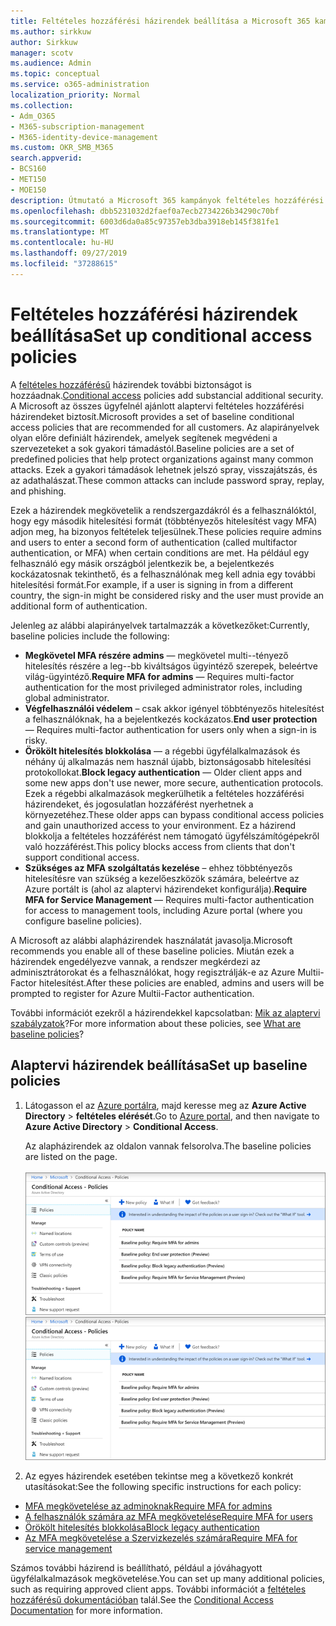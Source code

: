 ```yaml
---
title: Feltételes hozzáférési házirendek beállítása a Microsoft 365 kampányhoz
ms.author: sirkkuw
author: Sirkkuw
manager: scotv
ms.audience: Admin
ms.topic: conceptual
ms.service: o365-administration
localization_priority: Normal
ms.collection:
- Adm_O365
- M365-subscription-management
- M365-identity-device-management
ms.custom: OKR_SMB_M365
search.appverid:
- BCS160
- MET150
- MOE150
description: Útmutató a Microsoft 365 kampányok feltételes hozzáférési házirendjeinek beállításához.
ms.openlocfilehash: dbb5231032d2faef0a7ecb2734226b34290c70bf
ms.sourcegitcommit: 6003d6da0a85c97357eb3dba3918eb145f381fe1
ms.translationtype: MT
ms.contentlocale: hu-HU
ms.lasthandoff: 09/27/2019
ms.locfileid: "37288615"
---
```

# <a name="set-up-conditional-access-policies"></a><span data-ttu-id="62e5d-103">Feltételes hozzáférési házirendek beállítása</span><span class="sxs-lookup"><span data-stu-id="62e5d-103">Set up conditional access policies</span></span>

<span data-ttu-id="62e5d-104">A [feltételes hozzáférésű](https://docs.microsoft.com/azure/active-directory/conditional-access/overview) házirendek további biztonságot is hozzáadnak.</span><span class="sxs-lookup"><span data-stu-id="62e5d-104">[Conditional access](https://docs.microsoft.com/azure/active-directory/conditional-access/overview) policies add substancial additional security.</span></span> <span data-ttu-id="62e5d-105">A Microsoft az összes ügyfelnél ajánlott alaptervi feltételes hozzáférési házirendeket biztosít.</span><span class="sxs-lookup"><span data-stu-id="62e5d-105">Microsoft provides a set of baseline conditional access policies that are recommended for all customers.</span></span> <span data-ttu-id="62e5d-106">Az alapirányelvek olyan előre definiált házirendek, amelyek segítenek megvédeni a szervezeteket a sok gyakori támadástól.</span><span class="sxs-lookup"><span data-stu-id="62e5d-106">Baseline policies are a set of predefined policies that help protect organizations against many common attacks.</span></span> <span data-ttu-id="62e5d-107">Ezek a gyakori támadások lehetnek jelszó spray, visszajátszás, és az adathalászat.</span><span class="sxs-lookup"><span data-stu-id="62e5d-107">These common attacks can include password spray, replay, and phishing.</span></span>

<span data-ttu-id="62e5d-108">Ezek a házirendek megkövetelik a rendszergazdákról és a felhasználóktól, hogy egy második hitelesítési formát (többtényezős hitelesítést vagy MFA) adjon meg, ha bizonyos feltételek teljesülnek.</span><span class="sxs-lookup"><span data-stu-id="62e5d-108">These policies require admins and users to enter a second form of authentication (called multifactor authentication, or MFA) when certain conditions are met.</span></span> <span data-ttu-id="62e5d-109">Ha például egy felhasználó egy másik országból jelentkezik be, a bejelentkezés kockázatosnak tekinthető, és a felhasználónak meg kell adnia egy további hitelesítési formát.</span><span class="sxs-lookup"><span data-stu-id="62e5d-109">For example, if a user is signing in from a different country, the sign-in might be considered risky and the user must provide an additional form of authentication.</span></span> 

<span data-ttu-id="62e5d-110">Jelenleg az alábbi alapirányelvek tartalmazzák a következőket:</span><span class="sxs-lookup"><span data-stu-id="62e5d-110">Currently, baseline policies include the following:</span></span>
- <span data-ttu-id="62e5d-111">**Megkövetel MFA részére admins** — megkövetel multi--tényező hitelesítés részére a leg--bb kiváltságos ügyintéző szerepek, beleértve világ-ügyintéző.</span><span class="sxs-lookup"><span data-stu-id="62e5d-111">**Require MFA for admins** — Requires multi-factor authentication for the most privileged administrator roles, including global administrator.</span></span>
- <span data-ttu-id="62e5d-112">**Végfelhasználói védelem** – csak akkor igényel többtényezős hitelesítést a felhasználóknak, ha a bejelentkezés kockázatos.</span><span class="sxs-lookup"><span data-stu-id="62e5d-112">**End user protection** — Requires multi-factor authentication for users only when a sign-in is risky.</span></span> 
- <span data-ttu-id="62e5d-113">**Örökölt hitelesítés blokkolása** — a régebbi ügyfélalkalmazások és néhány új alkalmazás nem használ újabb, biztonságosabb hitelesítési protokollokat.</span><span class="sxs-lookup"><span data-stu-id="62e5d-113">**Block legacy authentication** — Older client apps and some new apps don't use newer, more secure, authentication protocols.</span></span> <span data-ttu-id="62e5d-114">Ezek a régebbi alkalmazások megkerülhetik a feltételes hozzáférési házirendeket, és jogosulatlan hozzáférést nyerhetnek a környezetéhez.</span><span class="sxs-lookup"><span data-stu-id="62e5d-114">These older apps can bypass conditional access policies and gain unauthorized access to your environment.</span></span> <span data-ttu-id="62e5d-115">Ez a házirend blokkolja a feltételes hozzáférést nem támogató ügyfélszámítógépekről való hozzáférést.</span><span class="sxs-lookup"><span data-stu-id="62e5d-115">This policy blocks access from clients that don't support conditional access.</span></span> 
- <span data-ttu-id="62e5d-116">**Szükséges az MFA szolgáltatás kezelése** – ehhez többtényezős hitelesítésre van szükség a kezelőeszközök számára, beleértve az Azure portált is (ahol az alaptervi házirendeket konfigurálja).</span><span class="sxs-lookup"><span data-stu-id="62e5d-116">**Require MFA for Service Management** — Requires multi-factor authentication for access to management tools, including Azure portal (where you configure baseline policies).</span></span> 

<span data-ttu-id="62e5d-117">A Microsoft az alábbi alapházirendek használatát javasolja.</span><span class="sxs-lookup"><span data-stu-id="62e5d-117">Microsoft recommends you enable all of these baseline policies.</span></span> <span data-ttu-id="62e5d-118">Miután ezek a házirendek engedélyezve vannak, a rendszer megkérdezi az adminisztrátorokat és a felhasználókat, hogy regisztrálják-e az Azure Multii-Factor hitelesítést.</span><span class="sxs-lookup"><span data-stu-id="62e5d-118">After these policies are enabled, admins and users will be prompted to register for Azure Multii-Factor authentication.</span></span>

<span data-ttu-id="62e5d-119">További információt ezekről a házirendekkel kapcsolatban: [Mik az alaptervi szabályzatok](https://docs.microsoft.com/azure/active-directory/conditional-access/concept-baseline-protection)?</span><span class="sxs-lookup"><span data-stu-id="62e5d-119">For more information about these policies, see [What are baseline policies](https://docs.microsoft.com/azure/active-directory/conditional-access/concept-baseline-protection)?</span></span>


## <a name="set-up-baseline-policies"></a><span data-ttu-id="62e5d-120">Alaptervi házirendek beállítása</span><span class="sxs-lookup"><span data-stu-id="62e5d-120">Set up baseline policies</span></span>

1. <span data-ttu-id="62e5d-121">Látogasson el az [Azure portálra](https://portal.azure.com), majd keresse meg az **Azure Active Directory** \> **feltételes elérését**.</span><span class="sxs-lookup"><span data-stu-id="62e5d-121">Go to [Azure portal](https://portal.azure.com), and then navigate to **Azure Active Directory** \> **Conditional Access**.</span></span>
    
    <span data-ttu-id="62e5d-122">Az alapházirendek az oldalon vannak felsorolva.</span><span class="sxs-lookup"><span data-stu-id="62e5d-122">The baseline policies are listed on the page.</span></span> <br/> <br/>
    <span data-ttu-id="62e5d-123">![A feltételes hozzáférésű alaptervi házirendeket tartalmazó lap.](media/baslinepolicies.png)</span><span class="sxs-lookup"><span data-stu-id="62e5d-123">![Page that lists baseline policies for conditional access.](media/baslinepolicies.png)</span></span>
1. <span data-ttu-id="62e5d-124">Az egyes házirendek esetében tekintse meg a következő konkrét utasításokat:</span><span class="sxs-lookup"><span data-stu-id="62e5d-124">See the following specific instructions for each policy:</span></span>

  - [<span data-ttu-id="62e5d-125">MFA megkövetelése az adminoknak</span><span class="sxs-lookup"><span data-stu-id="62e5d-125">Require MFA for admins</span></span>](https://docs.microsoft.com/en-us/azure/active-directory/conditional-access/howto-baseline-protect-administrators)
- [<span data-ttu-id="62e5d-126">A felhasználók számára az MFA megkövetelése</span><span class="sxs-lookup"><span data-stu-id="62e5d-126">Require MFA for users</span></span>](https://docs.microsoft.com/en-us/azure/active-directory/conditional-access/howto-baseline-protect-end-users)  
 - [<span data-ttu-id="62e5d-127">Örökölt hitelesítés blokkolása</span><span class="sxs-lookup"><span data-stu-id="62e5d-127">Block legacy authentication</span></span>](https://docs.microsoft.com/en-us/azure/active-directory/conditional-access/howto-baseline-protect-legacy-auth)
  - [<span data-ttu-id="62e5d-128">Az MFA megkövetelése a Szervizkezelés számára</span><span class="sxs-lookup"><span data-stu-id="62e5d-128">Require MFA for service management</span></span>](https://docs.microsoft.com/azure/active-directory/conditional-access/howto-baseline-protect-azure)

<span data-ttu-id="62e5d-129">Számos további házirend is beállítható, például a jóváhagyott ügyfélalkalmazások megkövetelése.</span><span class="sxs-lookup"><span data-stu-id="62e5d-129">You can set up many additional policies, such as requiring approved client apps.</span></span> <span data-ttu-id="62e5d-130">További információt a [feltételes hozzáférésű dokumentációban](https://docs.microsoft.com/azure/active-directory/conditional-access/) talál.</span><span class="sxs-lookup"><span data-stu-id="62e5d-130">See the [Conditional Access Documentation](https://docs.microsoft.com/azure/active-directory/conditional-access/) for more information.</span></span>
